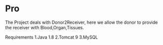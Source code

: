 # Pro

The Project deals with Donor2Receiver, here we allow the donor to provide the receiver with Blood,Organ,Tissues.

Requirements
1.Java 1.8
2.Tomcat 9
3.MySQL

